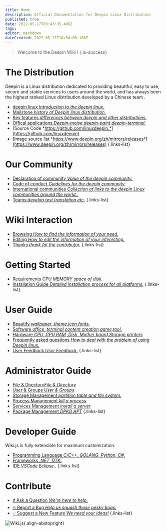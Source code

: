 ```yaml
---
title: Home
description: Official Documentation for Deepin Linux Distribution
published: true
date: 2022-05-17T03:43:35.406Z
tags: 
editor: markdown
dateCreated: 2022-05-11T10:54:00.186Z
---
```


> Welcome to the Deepin Wiki !
{.is-success}

# The Distribution

Deepin is a Linux distribution dedicated to providing beautiful, easy to use, secure and stable services to users around the world, and has always been the highest ranked Linux distribution developed by a Chinese team .

- [deepin linux *Introduction to the deepin linux.*](/About_Deepin/Deepin_Profile)
- [Mailstone *history of Deepin linux distribution.*](/distribution)
- [Key features *differences between deepin and other distributions.*](/distribution)
- [Offical applications *Deepin-moive deepin-paint deepin-terminal.*](https://www.deepin.org/zh/original/deepin-boot-maker)
- [Source Code *https://github.com/linuxdeepin.*](https://github.com/linuxdeepin)
- [Image source list *https://www.deepin.org/zh/mirrors/releases*](https://www.deepin.org/zh/mirrors/releases)
{.links-list}

# Our Community

- [Declaration of community *Value of the deepin community.*](/community)
- [Code of conduct *Guidelines for the deepin community.*](/community)
- [International communities *Collection of links to the deepin Linux communities around the world..*](/community)
- [Teams:*develop test translation etc.*](/community)
{.links-list}

# Wiki Interaction

- [Browsing *How to find the information of your need.*](/wiki)
- [Editing *How to edit the information of your interesting.*](/wiki)
- [Thanks *thank fot the contributor.*](/wiki)
{.links-list}

# Getting Started

- [Requirements *CPU MEMORY space of disk.*](/install)
- [Installation Guide *Detailed installation process for all platforms.*](/install)
{.links-list}

# User Guide

- [Beautify *wallpaper ,theme,icon fonts.*](/guide/user)
- [Software *office ,terminal,content creation,game,tool.*](/Software/Deepin_Application_Management)
- [Hardware *CPU ,GPU,RAM ,Disk ,Mother board,Storage,printers*](/guide/user)
- [Frequently asked questions *How to deal with the problem of using Deepin linux.*](/guide/user)
- [User Feedback *User Feedback.*](/guide/user)
{.links-list}

# Administrator Guide
- [File & Directory*File & Directory*](/system_management/file_and_directory)
- [User & Groups *User & Groups*](/system_management/user_group)
- [Storage Management *partition table and file system.*](/system_management/storage_management)
- [Process Management *kill a process*](/system_management/process_management)
- [Services Management *install a server*](/system_management/service_management)
- [Package Management *DPKG APT*](/system_management/package_management)
{.links-list}

# Developer Guide

Wiki.js is fully extensible for maximum customization.

- [Programming Language *C/C++, GOLANG, Python, C#.*](/guide/developer)
- [Frameworks *.NET,  DTK.*](/guide/developer)
- [IDE *VSCode  Eclipse .*](/guide/developer)
{.links-list}

# Contribute
- [:question: Ask a Question *We're here to help.*](https://github.com/linuxdeepin/developer-center)
- [:fire: Report a Bug *Help us squash those pesky bugs.*](https://github.com/linuxdeepin/developer-center)
- [:bulb: Suggest a New Feature *We need your ideas!*](https://github.com/linuxdeepin/developer-center)
{.links-list}

![Wiki.js](https://static.requarks.io/logo/wikijs-butterfly.svg){.align-abstopright}